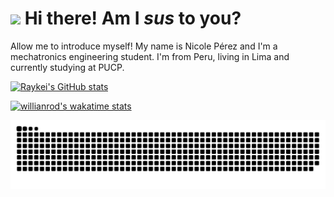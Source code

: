 <h1><img src="https://emojis.slackmojis.com/emojis/images/1605722420/11386/among_us_orange_dance.gif?1605722420" width="30"/> Hi there! Am I <i>sus</i> to you? </h1>
Allow me to introduce myself! My name is Nicole Pérez and I'm a mechatronics engineering student. I'm from Peru, living in Lima and currently studying at PUCP.

[![Raykei's GitHub stats](https://github-readme-stats.vercel.app/api?username=raykei&theme=tokyonight&show_icons=true)](https://github.com/raykei/github-readme-stats)


[![willianrod's wakatime stats](https://github-readme-stats.vercel.app/api/wakatime?username=Raykei)](https://github.com/Raykei/github-readme-stats)

![Snake animation](https://github.com/Raykei/Raykei/blob/output/github-contribution-grid-snake.svg)
<!--
**Raykei/Raykei** is a ✨ _special_ ✨ repository because its `README.md` (this file) appears on your GitHub profile.

Here are some ideas to get you started:

- 🔭 I’m currently working on ...
- 🌱 I’m currently learning ...
- 👯 I’m looking to collaborate on ...
- 🤔 I’m looking for help with ...
- 💬 Ask me about ...
- 📫 How to reach me: ...
- 😄 Pronouns: ...
- ⚡ Fun fact: ...
-->
